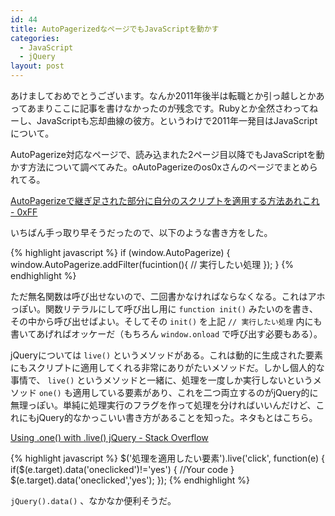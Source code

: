 ```yaml
---
id: 44
title: AutoPagerizedなページでもJavaScriptを動かす
categories:
  - JavaScript
  - jQuery
layout: post
---
```


あけましておめでとうございます。なんか2011年後半は転職とか引っ越しとかあってあまりここに記事を書けなかったのが残念です。Rubyとか全然さわってねーし、JavaScriptも忘却曲線の彼方。というわけで2011年一発目はJavaScriptについて。

AutoPagerize対応なページで、読み込まれた2ページ目以降でもJavaScriptを動かす方法について調べてみた。oAutoPagerizeのos0xさんのページでまとめられてる。

[AutoPagerizeで継ぎ足された部分に自分のスクリプトを適用する方法あれこれ - 0xFF](http://d.hatena.ne.jp/os0x/20090829/1251556449)

いちばん手っ取り早そうだったので、以下のような書き方をした。

{% highlight javascript %}
if (window.AutoPagerize) {
  window.AutoPagerize.addFilter(fucintion(){
    // 実行したい処理
  });
}
{% endhighlight %}

ただ無名関数は呼び出せないので、二回書かなければならなくなる。これはアホっぽい。関数リテラルにして呼び出し用に `function init()` みたいのを書き、その中から呼び出せばよい。そしてその `init()` を上記 `// 実行したい処理` 内にも書いてあげればオッケーだ（もちろん `window.onload` で呼び出す必要もある）。

jQueryについては `live()` というメソッドがある。これは動的に生成された要素にもスクリプトに適用してくれる非常にありがたいメソッドだ。しかし個人的な事情で、 `live()` というメソッドと一緒に、処理を一度しか実行しないというメソッド `one()` も適用している要素があり、これを二つ両立するのがjQuery的に無理っぽい。単純に処理実行のフラグを作って処理を分ければいいんだけど、これにもjQuery的なかっこいい書き方があることを知った。ネタもとはこちら。

[Using .one() with .live() jQuery - Stack Overflow](http://stackoverflow.com/questions/3796207/using-one-with-live-jquery)

{% highlight javascript %}
$('処理を適用したい要素').live('click', function(e) {
  if($(e.target).data('oneclicked')!='yes')
  {
    //Your code
  }
  $(e.target).data('oneclicked','yes');
});
{% endhighlight %}

`jQuery().data()` 、なかなか便利そうだ。